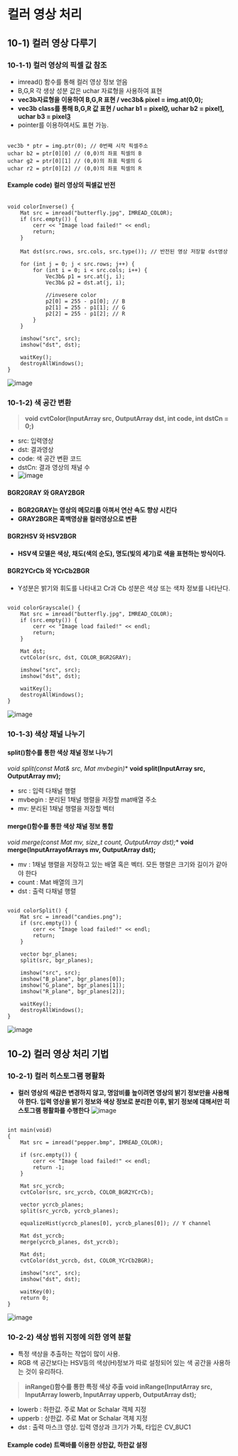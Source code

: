 컬러 영상 처리
=================
## 10-1) 컬러 영상 다루기
### 10-1-1) 컬러 영상의 픽셀 값 참조
* imread() 함수를 통해 컬러 영상 정보 얻음
* B,G,R 각 생상 성분 값은 uchar 자료형을 사용하여 표현
* **vec3b자료형을 이용하여 B,G,R 표현 / vec3b& pixel = img.at<vec3b>(0,0);**
* **vec3b class를 통해 B,G,R 값 표현 / uchar b1 = pixel[0](B), uchar b2 = pixel[1](G), uchar b3 = pixel[3](R)**
* pointer를 이용하여서도 표현 가능. 
<pre><code>
vec3b * ptr = img.ptr<vec3b>(0); // 0번째 시작 픽셀주소
uchar b2 = ptr[0][0] // (0,0)의 좌표 픽셀의 B
uchar g2 = ptr[0][1] // (0,0)의 좌표 픽셀의 G
uchar r2 = ptr[0][2] // (0,0)의 좌표 픽셀의 R 
</code></pre>
#### Example code) 컬러 영상의 픽셀값 반전
<pre><code>
void colorInverse() {
	Mat src = imread("butterfly.jpg", IMREAD_COLOR);
	if (src.empty()) {
		cerr << "Image load failed!" << endl;
		return;
	}

	Mat dst(src.rows, src.cols, src.type()); // 반전된 영상 저장할 dst영상

	for (int j = 0; j < src.rows; j++) {
		for (int i = 0; i < src.cols; i++) {
			Vec3b& p1 = src.at<Vec3b>(j, i);
			Vec3b& p2 = dst.at<Vec3b>(j, i);

			//invesere color
			p2[0] = 255 - p1[0]; // B
			p2[1] = 255 - p1[1]; // G
			p2[2] = 255 - p1[2]; // R
		}
	}

	imshow("src", src);
	imshow("dst", dst);

	waitKey();
	destroyAllWindows();
}</code></pre>
![image](https://user-images.githubusercontent.com/50229148/108613589-cfe6d680-7436-11eb-85d3-92e542d803b5.png)
### 10-1-2) 색 공간 변환
> **void cvtColor(InputArray src, OutputArray dst, int code, int dstCn = 0;)**
* src: 입력영상
* dst: 결과영상
* code: 색 공간 변환 코드
* dstCn: 결과 영상의 채널 수
* ![image](https://user-images.githubusercontent.com/50229148/108624608-49a7b000-7489-11eb-9d5d-a9269d72442c.png)

#### BGR2GRAY 와 GRAY2BGR
* **BGR2GRAY는 영상의 메모리를 아껴서 연산 속도 향상 시킨다**
* **GRAY2BGR은 흑백영상을 컬러영상으로 변환**

#### BGR2HSV 와 HSV2BGR
* **HSV색 모델은 색상, 채도(색의 순도), 명도(빛의 세기)로 색을 표현하는 방식이다.**

#### BGR2YCrCb 와 YCrCb2BGR
* Y성분은 밝기와 휘도를 나타내고 Cr과 Cb 성분은 색상 또는 색차 정보를 나타난다.
<pre><code>
void colorGrayscale() {
	Mat src = imread("butterfly.jpg", IMREAD_COLOR);
	if (src.empty()) {
		cerr << "Image load failed!" << endl;
		return;
	}

	Mat dst;
	cvtColor(src, dst, COLOR_BGR2GRAY);

	imshow("src", src);
	imshow("dst", dst);

	waitKey();
	destroyAllWindows();
}</code></pre>
![image](https://user-images.githubusercontent.com/50229148/108625309-942b2b80-748d-11eb-8217-040a3e8003cd.png)
### 10-1-3) 색상 채널 나누기
#### split()함수를 통한 색상 채널 정보 나누기
**void split(const Mat& src, Mat* mvbegin)**
**void split(InputArray src, OutputArray mv);**
* src : 입력 다채널 행렬
* mvbegin : 분리된 1채널 행렬을 저장할 mat배열 주소
* mv: 분리된 1채널 행렬을 저장할 벡터
#### merge()함수를 통한 색상 채널 정보 통합
**void merge(const Mat* mv, size_t count, OutputArray dst);**
**void merge(InputArrayofArrays mv, OutputArray dst);**
* mv : 1채널 행렬을 저장하고 있는 배열 혹은 벡터. 모든 행렬은 크기와 길이가 같아야 한다
* count : Mat 배열의 크기
* dst : 출력 다채널 행렬
<pre><code>
void colorSplit() {
	Mat src = imread("candies.png");
	if (src.empty()) {
		cerr << "Image load failed!" << endl;
		return;
	}

	vector<Mat> bgr_planes;
	split(src, bgr_planes);

	imshow("src", src);
	imshow("B_plane", bgr_planes[0]);
	imshow("G_plane", bgr_planes[1]);
	imshow("R_plane", bgr_planes[2]);

	waitKey();
	destroyAllWindows();
}</code></pre>
![image](https://user-images.githubusercontent.com/50229148/108625540-d43ede00-748e-11eb-815e-974b476ce63f.png)

## 10-2) 컬러 영상 처리 기법
### 10-2-1) 컬러 히스토그램 평활화
* **컬러 영상의 색감은 변경하지 않고, 명암비를 높이려면 영상의 밝기 정보만을 사용해야 한다. 입력 영상을 밝기 정보와 색상 정보로 분리한 이후, 밝기 정보에 대해서만 히스토그램 평활화를 수행한다**
![image](https://user-images.githubusercontent.com/50229148/108626011-59c38d80-7491-11eb-8e49-3d812969547b.png)
<pre><code>
int main(void)
{
	Mat src = imread("pepper.bmp", IMREAD_COLOR);

	if (src.empty()) {
		cerr << "Image load failed!" << endl;
		return -1;
	}

	Mat src_ycrcb;
	cvtColor(src, src_ycrcb, COLOR_BGR2YCrCb);

	vector<Mat> ycrcb_planes;
	split(src_ycrcb, ycrcb_planes);

	equalizeHist(ycrcb_planes[0], ycrcb_planes[0]); // Y channel

	Mat dst_ycrcb;
	merge(ycrcb_planes, dst_ycrcb);

	Mat dst;
	cvtColor(dst_ycrcb, dst, COLOR_YCrCb2BGR);

	imshow("src", src);
	imshow("dst", dst);

	waitKey(0);
	return 0;
}</code></pre>
![image](https://user-images.githubusercontent.com/50229148/108625940-f0dc1580-7490-11eb-9230-176f3a5461d6.png)
### 10-2-2) 색상 범위 지정에 의한 영역 분할
* 특정 색상을 추출하는 작업이 많이 사용. 
* RGB 색 공간보다는 HSV등의 색상(H)정보가 따로 설정되어 있는 색 공간을 사용하는 것이 유리하다.
> **inRange()함수를 통한 특정 색상 추출**
**void inRange(InputArray src, InputArray lowerb, InputArray upperb, OutputArray dst);**
* lowerb : 하한값. 주로 Mat or Schalar 객체 지정
* upperb : 상한값. 주로 Mat or Schalar 객체 지정
* dst : 출력 마스크 영상. 입력 영상과 크기가 가톡, 타입은 CV_8UC1
#### Example code) 트랙바를 이용한 상한값, 하한값 설정


